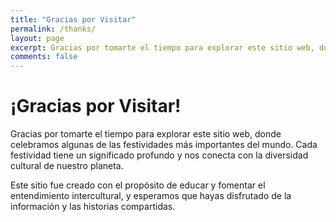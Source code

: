 ```yaml
---
title: "Gracias por Visitar"
permalink: /thanks/
layout: page
excerpt: Gracias por tomarte el tiempo para explorar este sitio web, donde celebramos algunas de las festividades más importantes del mundo.
comments: false
---
```


# ¡Gracias por Visitar!

Gracias por tomarte el tiempo para explorar este sitio web, donde celebramos algunas de las festividades más importantes del mundo. Cada festividad tiene un significado profundo y nos conecta con la diversidad cultural  de nuestro planeta.

Este sitio fue creado con el propósito de educar y fomentar el entendimiento intercultural, y esperamos que hayas disfrutado de la información y las historias compartidas.

